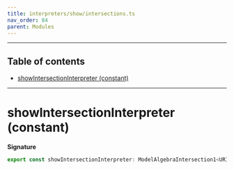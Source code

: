 ```yaml
---
title: interpreters/show/intersections.ts
nav_order: 84
parent: Modules
---
```


---

<h2 class="text-delta">Table of contents</h2>

- [showIntersectionInterpreter (constant)](#showintersectioninterpreter-constant)

---

# showIntersectionInterpreter (constant)

**Signature**

```ts
export const showIntersectionInterpreter: ModelAlgebraIntersection1<URI> = ...
```
